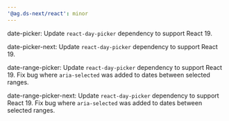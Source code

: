 ```yaml
---
'@ag.ds-next/react': minor
---
```


date-picker: Update `react-day-picker` dependency to support React 19.

date-picker-next: Update `react-day-picker` dependency to support React 19.

date-range-picker: Update `react-day-picker` dependency to support React 19. Fix bug where `aria-selected` was added to dates between selected ranges.

date-range-picker-next: Update `react-day-picker` dependency to support React 19. Fix bug where `aria-selected` was added to dates between selected ranges.